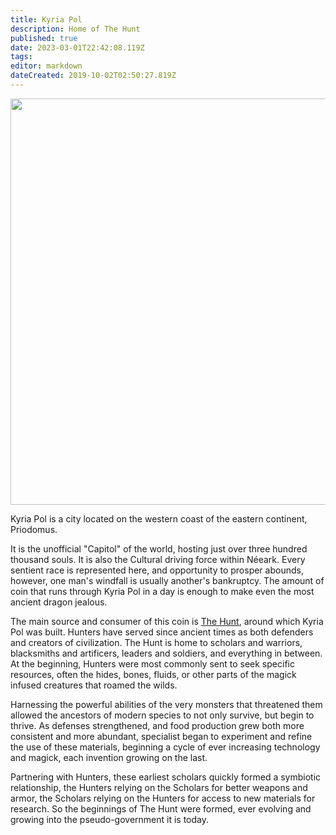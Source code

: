 ```yaml
---
title: Kyria Pol
description: Home of The Hunt
published: true
date: 2023-03-01T22:42:08.119Z
tags: 
editor: markdown
dateCreated: 2019-10-02T02:50:27.819Z
---
```


<img src="https://drive.google.com/uc?export=view&id=1t5XL8owBmaB5iBJAB8DGiUyPdNFPOrAT" style="height:650px" />

Kyria Pol is a city located on the western coast of the eastern continent, Priodomus.

It is the unofficial "Capitol" of the world, hosting just over three hundred thousand souls. It is also the Cultural driving force within Néeark. Every sentient race is represented here, and opportunity to prosper abounds, however, one man's windfall is usually another's bankruptcy. The amount of coin that runs through Kyria Pol in a day is enough to make even the most ancient dragon jealous.

The main source and consumer of this coin is [The Hunt](/factions/the-hunt), around which Kyria Pol was built. Hunters have served since ancient times as both defenders and creators of civilization. The Hunt is home to scholars and warriors, blacksmiths and artificers, leaders and soldiers, and everything in between. At the beginning, Hunters were most commonly sent to seek specific resources, often the hides, bones, fluids, or other parts of the magick infused creatures that roamed the wilds.

Harnessing the powerful abilities of the very monsters that threatened them allowed the ancestors of modern species to not only survive, but begin to thrive. As defenses strengthened, and food production grew both more consistent and more abundant, specialist began to experiment and refine the use of these materials, beginning a cycle of ever increasing technology and magick, each invention growing on the last.

Partnering with Hunters, these earliest scholars quickly formed a symbiotic relationship, the Hunters relying on the Scholars for better weapons and armor, the Scholars relying on the Hunters for access to new materials for research. So the beginnings of The Hunt were formed, ever evolving and growing into the pseudo-government it is today.